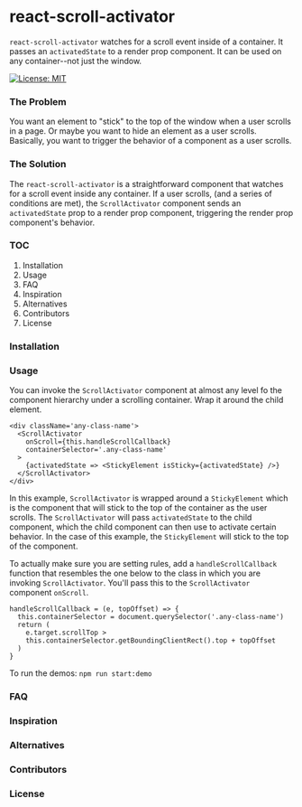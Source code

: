 # react-scroll-activator
`react-scroll-activator` watches for a scroll event inside of a container. It passes an `activatedState` to a render prop component.
It can be used on any container--not just the window.  

[![License: MIT](https://img.shields.io/badge/License-MIT-yellow.svg)](https://opensource.org/licenses/MIT)

### The Problem
You want an element to "stick" to the top of the window when a user scrolls in a page. Or maybe you want to hide an element as a user scrolls. Basically, you want to trigger the behavior of a component as a user scrolls. 

### The Solution
The `react-scroll-activator` is a straightforward component that watches for a scroll event inside any container. If a user scrolls, (and a series of conditions are met), the `ScrollActivator` component sends an `activatedState` prop to a render prop component, triggering the render prop component's behavior. 

### TOC
  1.  Installation
  2.  Usage
  3.  FAQ
  4.  Inspiration
  5.  Alternatives
  6.  Contributors
  7. License
  
### Installation
### Usage

You can invoke the `ScrollActivator` component at almost any level fo the component hierarchy under a scrolling container. Wrap it around the child element.

```
<div className='any-class-name'>
  <ScrollActivator
    onScroll={this.handleScrollCallback}
    containerSelector='.any-class-name'
  >
    {activatedState => <StickyElement isSticky={activatedState} />}
  </ScrollActivator>
</div>
```
In this example, `ScrollActivator` is wrapped around a `StickyElement` which is the component that will stick to the top of the container as the user scrolls. The `ScrollActivator` will pass `activatedState` to the child component, which the child component can then use to activate certain behavior. In the case of this example, the `StickyElement` will stick to the top of the component. 

To actually make sure you are setting rules, add a `handleScrollCallback` function that resembles the one below to the class in which you are invoking `ScrollActivator`. You'll pass this to the `ScrollActivator` component `onScroll`. 

```
handleScrollCallback = (e, topOffset) => {
  this.containerSelector = document.querySelector('.any-class-name')
  return (
    e.target.scrollTop >
    this.containerSelector.getBoundingClientRect().top + topOffset
  )
}
```

To run the demos: `npm run start:demo`

### FAQ
### Inspiration
### Alternatives
### Contributors
### License
